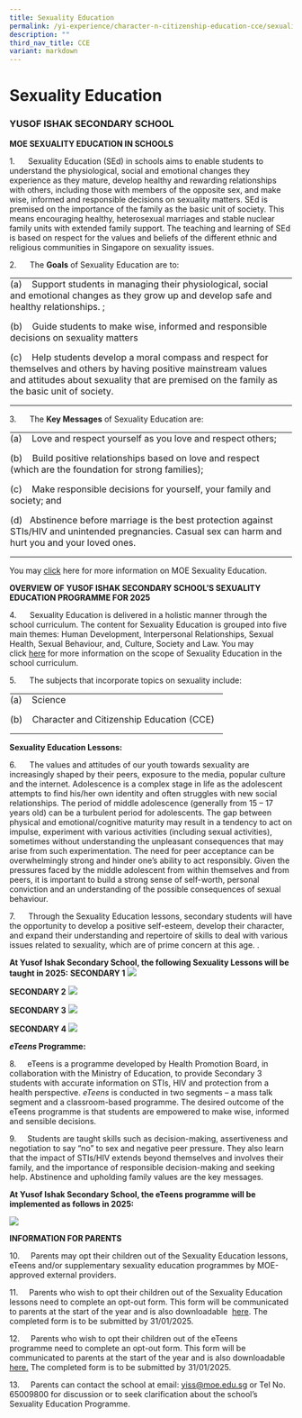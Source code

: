 ```yaml
---
title: Sexuality Education
permalink: /yi-experience/character-n-citizenship-education-cce/sexuality-education/
description: ""
third_nav_title: CCE
variant: markdown
---
```

# **Sexuality Education**

### YUSOF ISHAK SECONDARY SCHOOL

**MOE SEXUALITY EDUCATION IN SCHOOLS**

1.&nbsp; &nbsp; &nbsp;&nbsp;Sexuality Education (SEd) in schools aims to enable students to understand the physiological, social and emotional changes they experience as they mature, develop healthy and rewarding relationships with others, including those with members of the opposite sex, and make wise, informed and responsible decisions on sexuality matters. SEd is premised on the importance of the family as the basic unit of society. This means encouraging healthy, heterosexual marriages and stable nuclear family units with extended family support. The teaching and learning of SEd is based on respect for the values and beliefs of the different ethnic and religious communities in Singapore on sexuality issues. 
  

2.&nbsp; &nbsp; &nbsp; The&nbsp;**Goals**&nbsp;of Sexuality Education are to:

<table class="ives_tab_kosong" style="margin: 0px; outline: 0px; padding: 0px; border-collapse: collapse; border: 1px solid transparent; table-layout: fixed;"><tbody style="margin: 0px; outline: 0px; padding: 0px;"><tr style="margin: 0px; outline: 0px; padding: 0px;"><td style="margin: 0px; outline: 0px; padding: 0px 15px 15px 0px; vertical-align: top;">(a)&nbsp; &nbsp;&nbsp;Support students in managing their physiological, social and emotional changes as they grow up and develop safe and healthy relationships. ;</td></tr><tr style="margin: 0px; outline: 0px; padding: 0px;"><td style="margin: 0px; outline: 0px; padding: 0px 15px 15px 0px; vertical-align: top;">(b)&nbsp; &nbsp;&nbsp;Guide students to make wise, informed and responsible decisions on sexuality matters</td></tr><tr style="margin: 0px; outline: 0px; padding: 0px;"><td style="margin: 0px; outline: 0px; padding: 0px 15px 15px 0px; vertical-align: top;">(c)&nbsp; &nbsp;&nbsp;Help students develop a moral compass and respect for themselves and others by having positive mainstream values and attitudes about sexuality that are premised on the family as the basic unit of society. </td></tr></tbody></table>

3.&nbsp; &nbsp; &nbsp; The&nbsp;**Key Messages**&nbsp;of Sexuality Education are:

<table class="ives_tab_kosong" style="margin: 0px; outline: 0px; padding: 0px; border-collapse: collapse; border: 1px solid transparent; table-layout: fixed;"><tbody style="margin: 0px; outline: 0px; padding: 0px;"><tr style="margin: 0px; outline: 0px; padding: 0px;"><td style="margin: 0px; outline: 0px; padding: 0px 15px 15px 0px; vertical-align: top;">(a)&nbsp; &nbsp;&nbsp;Love and respect yourself as you love and respect others;</td></tr><tr style="margin: 0px; outline: 0px; padding: 0px;"><td style="margin: 0px; outline: 0px; padding: 0px 15px 15px 0px; vertical-align: top;">(b)&nbsp; &nbsp;&nbsp;Build positive relationships based on love and respect (which are the foundation for strong families);</td></tr><tr style="margin: 0px; outline: 0px; padding: 0px;"><td style="margin: 0px; outline: 0px; padding: 0px 15px 15px 0px; vertical-align: top;">(c)&nbsp; &nbsp;&nbsp;Make responsible decisions for yourself, your family and society; and</td></tr><tr style="margin: 0px; outline: 0px; padding: 0px;"><td style="margin: 0px; outline: 0px; padding: 0px 15px 15px 0px; vertical-align: top;">(d)&nbsp; &nbsp;Abstinence before marriage is the best protection against STIs/HIV and unintended pregnancies. Casual sex can harm and hurt you and your loved ones.</td></tr></tbody></table>

You may&nbsp;[click](https://go.gov.sg/moe-sexuality-education)&nbsp;here for more information on MOE Sexuality Education.

  

**OVERVIEW OF YUSOF ISHAK SECONDARY SCHOOL’S SEXUALITY EDUCATION PROGRAMME FOR 2025**

4.&nbsp; &nbsp; &nbsp; Sexuality Education is delivered in a holistic manner through the school curriculum.&nbsp;The content for Sexuality Education is grouped into five main themes: Human Development, Interpersonal Relationships, Sexual Health, Sexual Behaviour, and, Culture, Society and Law. You may click&nbsp;[here](https://go.gov.sg/moe-sexuality-education-scope)&nbsp;for more information on the scope of Sexuality Education in the school curriculum.

5.&nbsp; &nbsp; &nbsp; The subjects that incorporate topics on sexuality include:

<table class="ives_tab_kosong" style="margin: 0px; outline: 0px; padding: 0px; border-collapse: collapse; border: 1px solid transparent; table-layout: fixed;"><tbody style="margin: 0px; outline: 0px; padding: 0px;"><tr style="margin: 0px; outline: 0px; padding: 0px;"><td style="margin: 0px; outline: 0px; padding: 0px 15px 15px 0px; vertical-align: top;">(a)&nbsp; &nbsp; Science</td></tr><tr style="margin: 0px; outline: 0px; padding: 0px;"><td style="margin: 0px; outline: 0px; padding: 0px 15px 15px 0px; vertical-align: top;">(b)&nbsp; &nbsp; Character and Citizenship Education (CCE)</td></tr></tbody></table>

**Sexuality Education Lessons:**&nbsp;

6.&nbsp; &nbsp; &nbsp; The values and attitudes of our youth towards sexuality are increasingly shaped by their peers, exposure to the media, popular culture and the internet. Adolescence is a complex stage in life as the adolescent attempts to find his/her own identity and often struggles with new social relationships. The period of middle adolescence (generally from 15 – 17 years old) can be a turbulent period for adolescents. The gap between physical and emotional/cognitive maturity may result in a tendency to act on impulse, experiment with various activities (including sexual activities), sometimes without understanding the unpleasant consequences that may arise from such experimentation. The need for peer acceptance can be overwhelmingly strong and hinder one’s ability to act responsibly.  Given the pressures faced by the middle adolescent from within themselves and from peers, it is important to build a strong sense of self-worth, personal conviction and an understanding of the possible consequences of sexual behaviour. 

7.&nbsp; &nbsp; &nbsp; Through the Sexuality Education lessons, secondary students will have the opportunity to develop a positive self-esteem, develop their character, and expand their understanding and repertoire of skills to deal with various issues related to sexuality, which are of prime concern at this age. .&nbsp;

**At Yusof Ishak Secondary School, the following Sexuality Lessons will be taught in 2025:**
**SECONDARY 1**
![](/images/Sec_1_2025.jpg)

**SECONDARY 2**
![](/images/Sec_2.jpg)

**SECONDARY 3**
![](/images/Sec3_2025.jpg)

**SECONDARY 4**
![](/images/Sec4_2025.jpg)

***eTeens* Programme:**

8.&nbsp; &nbsp; &nbsp;eTeens is a programme developed by Health Promotion Board, in collaboration with the Ministry of Education, to provide Secondary 3 students with accurate information on STIs, HIV and protection from a health perspective. *eTeens* is conducted in two segments – a mass talk segment and a classroom-based programme. The desired outcome of the eTeens programme is that students are empowered to make wise, informed and sensible decisions.

9.&nbsp; &nbsp; &nbsp;Students are taught skills such as decision-making, assertiveness and negotiation to say “no” to sex and negative peer pressure. They also learn that the impact of STIs/HIV extends beyond themselves and involves their family, and the importance of responsible decision-making and seeking help. Abstinence and upholding family values are the key messages.

**At Yusof Ishak Secondary School, the eTeens programme will be implemented as follows in 2025:**

![](/images/eTeens_2025.jpg)

**INFORMATION FOR PARENTS**

10.&nbsp; &nbsp; &nbsp;Parents may opt their children out of the Sexuality Education lessons, eTeens and/or supplementary sexuality education programmes by MOE-approved external providers. 

11.&nbsp; &nbsp; &nbsp;Parents who wish to opt their children out of the&nbsp;Sexuality Education lessons&nbsp;need to complete an opt-out form. This form will be communicated to parents at the start of the year and is also downloadable &nbsp;[here](/files/MOE%20Sexuality%20Education/2024_YISS_SEd_Annex_A__Opt_Out_Form_.pdf).&nbsp;The completed form is to be submitted by 31/01/2025.

12.&nbsp; &nbsp; &nbsp;Parents who wish to opt their children out of the&nbsp;eTeens programme&nbsp;need to complete an opt-out form. This form will be communicated to parents at the start of the year and is also downloadable [here.](/files/MOE%20Sexuality%20Education/2024_YISS_SEd_Annex_B__eTeens_Opt_Out_.pdf) The completed form is to be submitted by 31/01/2025. 

13.&nbsp; &nbsp; &nbsp;Parents can contact the school at email: yiss@moe.edu.sg or Tel No. 65009800 for discussion or to seek clarification about the school’s Sexuality Education Programme.